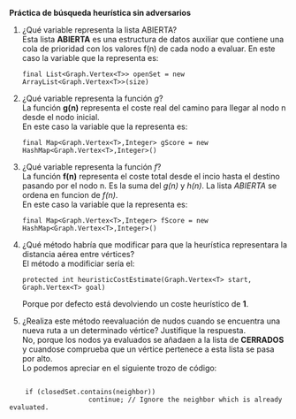 **Práctica de búsqueda heurística sin adversarios**

1. ¿Qué variable representa la lista ABIERTA?  
Esta lista **ABIERTA** es una estructura de datos auxiliar que contiene una cola de prioridad con los valores f(n) de cada nodo a evaluar.
En este caso la variable que la representa es:

  
	`final List<Graph.Vertex<T>> openSet = new ArrayList<Graph.Vertex<T>>(size)`

2. ¿Qué variable representa la función *g*?  
La función **g(n)** representa el coste real del camino para llegar al nodo n desde el nodo inicial.  
En este caso la variable que la representa es:

	`final Map<Graph.Vertex<T>,Integer> gScore = new HashMap<Graph.Vertex<T>,Integer>()`

3. ¿Qué variable representa la función *f*?  
La función **f(n)** representa el coste total desde el incio hasta el destino pasando por el nodo n. Es la suma del *g(n)* y *h(n)*. La lista *ABIERTA* se ordena en funcion de *f(n)*.    
En este caso la variable que la representa es:  

	`final Map<Graph.Vertex<T>,Integer> fScore = new HashMap<Graph.Vertex<T>,Integer>()` 

4. ¿Qué método habría que modificar para que la heurística representara
la distancia aérea entre vértices?  
El método a modificiar sería el:  
	
	`protected int heuristicCostEstimate(Graph.Vertex<T> start, Graph.Vertex<T> goal)`  

	Porque por defecto está devolviendo un coste heurístico de **1**.

5. ¿Realiza este método reevaluación de nudos cuando se encuentra una
nueva ruta a un determinado vértice? Justifique la respuesta.  
No, porque los nodos ya evaluados se añadaen a la lista de **CERRADOS** y cuandose comprueba que un vértice pertenece a esta lista se pasa por alto.  
Lo podemos apreciar en el siguiente trozo de código:  

~~~

	if (closedSet.contains(neighbor))
                    continue; // Ignore the neighbor which is already evaluated.

~~~
